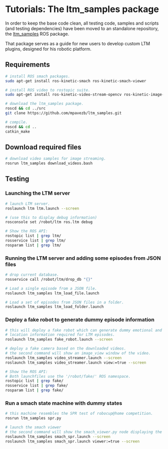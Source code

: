 # Tutorials: The ltm_samples package

In order to keep the base code clean, all testing code, samples and scripts (and testing dependencies) have been moved to an standalone repository, the [ltm_samples](https://github.com/mpavezb/ltm_samples) ROS package.

That package serves as a guide for new users to develop custom LTM plugins, designed for his robotic platform.


## Requirements

```bash
# install ROS smach packages.
sudo apt-get install ros-kinetic-smach ros-kinetic-smach-viewer

# install ROS video to rostopic suite.
sudo apt-get install ros-kinetic-video-stream-opencv ros-kinetic-image-view

# download the ltm_samples package.
roscd && cd ../src
git clone https://github.com/mpavezb/ltm_samples.git

# compile.
roscd && cd ..
catkin_make
```


## Download required files

```bash
# download video samples for image streaming.
rosrun ltm_samples download_videos.bash
```


## Testing

### Launching the LTM server

```bash
# launch LTM server.
roslaunch ltm ltm.launch --screen

# (use this to display debug information)
rosconsole set /robot/ltm ros.ltm debug

# Show the ROS API:
rostopic list | grep ltm/
rosservice list | grep ltm/
rosparam list | grep ltm/
```

### Running the LTM server and adding some episodes from JSON files

```bash
# drop current database.
rosservice call /robot/ltm/drop_db "{}"

# Load a single episode from a JSON file.
roslaunch ltm_samples ltm_load_file.launch

# Load a set of episodes from JSON files in a folder.
roslaunch ltm_samples ltm_load_folder.launch
```

### Deploy a fake robot to generate dummy episode information

```bash
# this will deploy a fake robot which can generate dummy emotional and
# location information required for LTM episodes.
roslaunch ltm_samples fake_robot.launch --screen

# deploy a fake camera based on the downloaded videos.
# the second command will show an image_view window of the video. 
roslaunch ltm_samples video_streamer.launch --screen
roslaunch ltm_samples video_streamer.launch view:=true --screen

# Show the ROS API:
# Both launchfiles use the '/robot/fake/' ROS namespace.
rostopic list | grep fake/
rosservice list | grep fake/
rosparam list | grep fake/

```

### Run a smach state machine with dummy states

```bash
# this machine resembles the SPR test of robocup@home competition.
rosrun ltm_samples spr.py

# launch the smach viewer
# the second command will show the smach_viewer.py node displaying the machine states.
roslaunch ltm_samples smach_spr.launch --screen
roslaunch ltm_samples smach_spr.launch viewer:=true --screen
```
